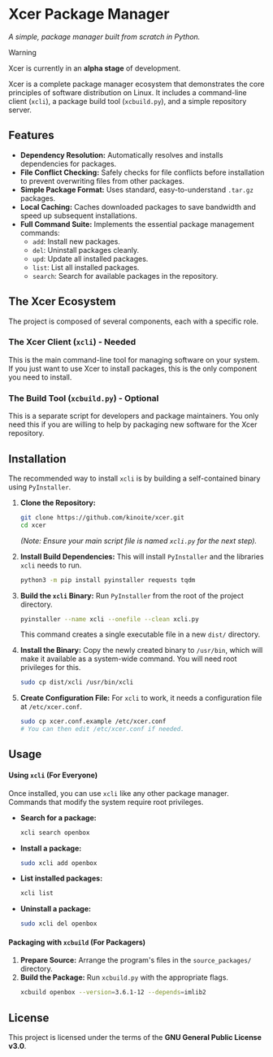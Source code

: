 # Xcer Package Manager

*A simple, package manager built from scratch in Python.*

> [!WARNING]
> Xcer is currently in an **alpha stage** of development.

Xcer is a complete package manager ecosystem that demonstrates the core principles of software distribution on Linux. It includes a command-line client (`xcli`), a package build tool (`xcbuild.py`), and a simple repository server.

## Features

* **Dependency Resolution:** Automatically resolves and installs dependencies for packages.
* **File Conflict Checking:** Safely checks for file conflicts before installation to prevent overwriting files from other packages.
* **Simple Package Format:** Uses standard, easy-to-understand `.tar.gz` packages.
* **Local Caching:** Caches downloaded packages to save bandwidth and speed up subsequent installations.
* **Full Command Suite:** Implements the essential package management commands:
    * `add`: Install new packages.
    * `del`: Uninstall packages cleanly.
    * `upd`: Update all installed packages.
    * `list`: List all installed packages.
    * `search`: Search for available packages in the repository.

## The Xcer Ecosystem

The project is composed of several components, each with a specific role.

### The Xcer Client (`xcli`) - **Needed**

This is the main command-line tool for managing software on your system. If you just want to use Xcer to install packages, this is the only component you need to install.

### The Build Tool (`xcbuild.py`) - **Optional**

This is a separate script for developers and package maintainers. You only need this if you are willing to help by packaging new software for the Xcer repository.

## Installation

The recommended way to install `xcli` is by building a self-contained binary using `PyInstaller`.

1.  **Clone the Repository:**
    ```bash
    git clone https://github.com/kinoite/xcer.git
    cd xcer
    ```
    *(Note: Ensure your main script file is named `xcli.py` for the next step).*

2.  **Install Build Dependencies:**
    This will install `PyInstaller` and the libraries `xcli` needs to run.
    ```bash
    python3 -m pip install pyinstaller requests tqdm
    ```

3.  **Build the `xcli` Binary:**
    Run `PyInstaller` from the root of the project directory.
    ```bash
    pyinstaller --name xcli --onefile --clean xcli.py
    ```
    This command creates a single executable file in a new `dist/` directory.

4.  **Install the Binary:**
    Copy the newly created binary to `/usr/bin`, which will make it available as a system-wide command. You will need root privileges for this.
    ```bash
    sudo cp dist/xcli /usr/bin/xcli
    ```

5.  **Create Configuration File:**
    For `xcli` to work, it needs a configuration file at `/etc/xcer.conf`.
    ```bash
    sudo cp xcer.conf.example /etc/xcer.conf
    # You can then edit /etc/xcer.conf if needed.
    ```

## Usage

#### Using `xcli` (For Everyone)

Once installed, you can use `xcli` like any other package manager. Commands that modify the system require root privileges.

* **Search for a package:**
    ```bash
    xcli search openbox
    ```

* **Install a package:**
    ```bash
    sudo xcli add openbox
    ```

* **List installed packages:**
    ```bash
    xcli list
    ```

* **Uninstall a package:**
    ```bash
    sudo xcli del openbox
    ```

#### Packaging with `xcbuild` (For Packagers)

1.  **Prepare Source:** Arrange the program's files in the `source_packages/` directory.
2.  **Build the Package:** Run `xcbuild.py` with the appropriate flags.
    ```bash
    xcbuild openbox --version=3.6.1-12 --depends=imlib2
    ```

## License

This project is licensed under the terms of the **GNU General Public License v3.0**.
